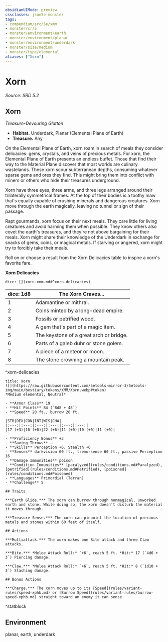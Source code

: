 ```yaml
---
obsidianUIMode: preview
cssclasses: json5e-monster
tags:
- compendium/src/5e/xmm
- monster/cr/5
- monster/environment/earth
- monster/environment/planar
- monster/environment/underdark
- monster/size/medium
- monster/type/elemental
aliases: ["Xorn"]
---
```

# Xorn
*Source: SRD 5.2*  

## Xorn

*Treasure-Devouring Glutton*

- **Habitat.** Underdark, Planar (Elemental Plane of Earth)  
- **Treasure.** Any  

On the Elemental Plane of Earth, xorn roam in search of meals they consider delicacies: gems, crystals, and veins of precious metals. For xorn, the Elemental Plane of Earth presents an endless buffet. Those that find their way to the Material Plane discover that most worlds are culinary wastelands. These xorn scour subterranean depths, consuming whatever sparse gems and ores they find. This might bring them into conflict with miners or others who hide their treasures underground.

Xorn have three eyes, three arms, and three legs arranged around their trilaterally symmetrical frames. At the top of their bodies is a toothy maw that's equally capable of crushing minerals and dangerous creatures. Xorn move through the earth magically, leaving no tunnel or sign of their passage.

Rapt gourmands, xorn focus on their next meals. They care little for living creatures and avoid harming them when possible. They know others also covet the earth's treasures, and they're not above bargaining for their meals. Xorn might share their knowledge of the Underdark in exchange for snacks of gems, coins, or magical metals. If starving or angered, xorn might try to forcibly take their meals.

Roll on or choose a result from the Xorn Delicacies table to inspire a xorn's favorite fare.

**Xorn Delicacies**

`dice: [](xorn-xmm.md#^xorn-delicacies)`

| dice: 1d8 | The Xorn Craves... |
|-----------|--------------------|
| 1 | Adamantine or mithral. |
| 2 | Coins minted by a long-dead empire. |
| 3 | Fossils or petrified wood. |
| 4 | A gem that's part of a magic item. |
| 5 | The keystone of a great arch or bridge. |
| 6 | Parts of a galeb duhr or stone golem. |
| 7 | A piece of a meteor or moon. |
| 8 | The stone crowning a mountain peak. |
^xorn-delicacies

```ad-statblock
title: Xorn
![](https://raw.githubusercontent.com/5etools-mirror-3/5etools-img/main/bestiary/tokens/XMM/Xorn.webp#token)
*Medium elemental, Neutral*

- **Armor Class** 19
- **Hit Points** 84 (`8d8 + 48`)
- **Speed** 20 ft., burrow 20 ft.

|STR|DEX|CON|INT|WIS|CHA|
|:---:|:---:|:---:|:---:|:---:|:---:|
|17 (+3)|10 (+0)|22 (+6)|11 (+0)|10 (+0)|11 (+0)|

- **Proficiency Bonus** +3
- **Saving Throws** ⏤
- **Skills** Perception +6, Stealth +6
- **Senses** darkvision 60 ft., tremorsense 60 ft., passive Perception 16
- **Damage Immunities** poison
- **Condition Immunities** [paralyzed](rules/conditions.md#Paralyzed), [petrified](rules/conditions.md#Petrified), [poisoned](rules/conditions.md#Poisoned)
- **Languages** Primordial (Terran)
- **Challenge** 5

## Traits

***Earth Glide.*** The xorn can burrow through nonmagical, unworked earth and stone. While doing so, the xorn doesn't disturb the material it moves through.

***Treasure Sense.*** The xorn can pinpoint the location of precious metals and stones within 60 feet of itself.

## Actions

***Multiattack.*** The xorn makes one Bite attack and three Claw attacks.

***Bite.*** *Melee Attack Roll:* `+6`, reach 5 ft. *Hit:* 17 (`4d6 + 3`) Piercing damage.

***Claw.*** *Melee Attack Roll:* `+6`, reach 5 ft. *Hit:* 8 (`1d10 + 3`) Slashing damage.

## Bonus Actions

***Charge.*** The xorn moves up to its [Speed](rules/variant-rules/speed-xphb.md) or [Burrow Speed](rules/variant-rules/burrow-speed-xphb.md) straight toward an enemy it can sense.
```
^statblock

## Environment

planar, earth, underdark